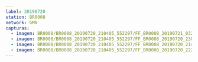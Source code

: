 ```yaml
---
label: 20190720
station: BR0008
network: GMN
capturas:
  - imagem: BR0008/BR0008_20190720_210405_552297/FF_BR0008_20190721_032248_858_0303616.fits_maxpixel.jpg
  - imagem: BR0008/BR0008_20190720_210405_552297/FF_BR0008_20190720_230215_070_0094976.fits_maxpixel.jpg
  - imagem: BR0008/BR0008_20190720_210405_552297/FF_BR0008_20190720_214725_753_0035328.fits_maxpixel.jpg
  - imagem: BR0008/BR0008_20190720_210405_552297/FF_BR0008_20190720_222050_795_0061952.fits_maxpixel.jpg
---
```

